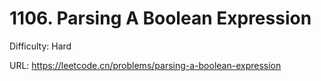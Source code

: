 # 1106. Parsing A Boolean Expression

Difficulty: Hard

URL: https://leetcode.cn/problems/parsing-a-boolean-expression

